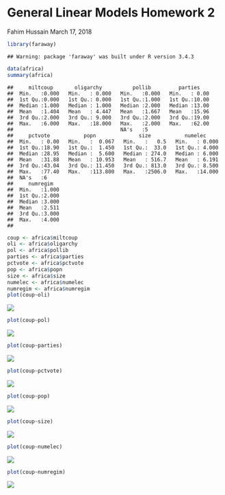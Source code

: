 General Linear Models Homework 2
================
Fahim Hussain
March 17, 2018

``` r
library(faraway)
```

    ## Warning: package 'faraway' was built under R version 3.4.3

``` r
data(africa)
summary(africa)
```

    ##     miltcoup       oligarchy          pollib         parties     
    ##  Min.   :0.000   Min.   : 0.000   Min.   :0.000   Min.   : 0.00  
    ##  1st Qu.:0.000   1st Qu.: 0.000   1st Qu.:1.000   1st Qu.:10.00  
    ##  Median :1.000   Median : 1.000   Median :2.000   Median :13.00  
    ##  Mean   :1.404   Mean   : 4.447   Mean   :1.667   Mean   :15.96  
    ##  3rd Qu.:2.000   3rd Qu.: 9.000   3rd Qu.:2.000   3rd Qu.:19.00  
    ##  Max.   :6.000   Max.   :18.000   Max.   :2.000   Max.   :62.00  
    ##                                   NA's   :5                      
    ##     pctvote           popn              size           numelec      
    ##  Min.   : 0.00   Min.   :  0.067   Min.   :   0.5   Min.   : 0.000  
    ##  1st Qu.:18.90   1st Qu.:  1.450   1st Qu.:  33.0   1st Qu.: 4.000  
    ##  Median :28.95   Median :  5.600   Median : 274.0   Median : 6.000  
    ##  Mean   :31.88   Mean   : 10.953   Mean   : 516.7   Mean   : 6.191  
    ##  3rd Qu.:43.04   3rd Qu.: 11.450   3rd Qu.: 813.0   3rd Qu.: 8.500  
    ##  Max.   :77.40   Max.   :113.800   Max.   :2506.0   Max.   :14.000  
    ##  NA's   :6                                                          
    ##     numregim    
    ##  Min.   :1.000  
    ##  1st Qu.:2.000  
    ##  Median :3.000  
    ##  Mean   :2.511  
    ##  3rd Qu.:3.000  
    ##  Max.   :4.000  
    ## 

``` r
coup <- africa$miltcoup
oli <- africa$oligarchy
pol <- africa$pollib
parties <- africa$parties
pctvote <- africa$pctvote
pop <- africa$popn
size <- africa$size
numelec <- africa$numelec
numregim <- africa$numregim
plot(coup~oli)
```

![](glmhomework2.1_files/figure-markdown_github/unnamed-chunk-1-1.png)

``` r
plot(coup~pol)
```

![](glmhomework2.1_files/figure-markdown_github/unnamed-chunk-1-2.png)

``` r
plot(coup~parties)
```

![](glmhomework2.1_files/figure-markdown_github/unnamed-chunk-1-3.png)

``` r
plot(coup~pctvote)
```

![](glmhomework2.1_files/figure-markdown_github/unnamed-chunk-1-4.png)

``` r
plot(coup~pop)
```

![](glmhomework2.1_files/figure-markdown_github/unnamed-chunk-1-5.png)

``` r
plot(coup~size)
```

![](glmhomework2.1_files/figure-markdown_github/unnamed-chunk-1-6.png)

``` r
plot(coup~numelec)
```

![](glmhomework2.1_files/figure-markdown_github/unnamed-chunk-1-7.png)

``` r
plot(coup~numregim)
```

![](glmhomework2.1_files/figure-markdown_github/unnamed-chunk-1-8.png)
